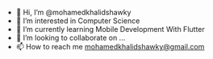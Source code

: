 - 👋 Hi, I’m @mohamedkhalidshawky
- 👀 I’m interested in Computer Science
- 🌱 I’m currently learning Mobile Development With Flutter
- 💞️ I’m looking to collaborate on ...
- 📫 How to reach me mohamedkhalidshawky@gmail.com

<!---
mohamedkhalidshawky/mohamedkhalidshawky is a ✨ special ✨ repository because its `README.md` (this file) appears on your GitHub profile.
You can click the Preview link to take a look at your changes.
--->

